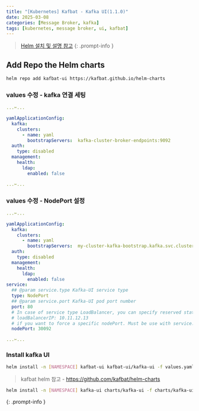 ```yaml
---
title: "[Kubernetes] Kafbat - Kafka UI(1.1.0)"
date: 2025-03-08
categories: [Message Broker, kafka]
tags: [kubernetes, message broker, ui, kafbat]
---
```


> [Helm 설치 및 설명 참고](https://kyungryeol-yoon.github.io/posts/kubernetes-helm/)
{: .prompt-info }

## Add Repo the Helm charts

```bash
helm repo add kafbat-ui https://kafbat.github.io/helm-charts
```

### values 수정 - kafka 연결 세팅


```yaml
...✂...

yamlApplicationConfig:
  kafka:
    clusters:
      - name: yaml
        bootstrapServers:  kafka-cluster-broker-endpoints:9092
  auth:
    type: disabled
  management:
    health:
      ldap:
        enabled: false

...✂...
```

### values 수정 - NodePort 설정

```yaml
...✂...

yamlApplicationConfig:
  kafka:
    clusters:
      - name: yaml
        bootstrapServers:  my-cluster-kafka-bootstrap.kafka.svc.cluster.local:9092
  auth:
    type: disabled
  management:
    health:
      ldap:
        enabled: false
service:
  ## @param service.type Kafka-UI service type
  type: NodePort
  ## @param service.port Kafka-UI pod port number
  port: 80
  # In case of service type LoadBalancer, you can specify reserved static IP
  # loadBalancerIP: 10.11.12.13
  # if you want to force a specific nodePort. Must be use with service.type=NodePort
  nodePort: 30092

...✂...
```

### Install kafka UI

```bash
helm install -n [NAMESPACE] kafbat-ui kafbat-ui/kafka-ui -f values.yaml
```

> kafbat helm 참고 - <https://github.com/kafbat/helm-charts>
```bash
helm install -n [NAMESPACE] kafka-ui charts/kafka-ui -f charts/kafka-ui/values.yaml
```
{: .prompt-info }